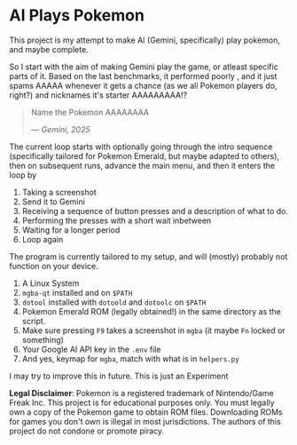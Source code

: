 # AI Plays Pokemon

This project is my attempt to make AI (Gemini, specifically) play pokemon, and maybe complete.

So I start with the aim of making Gemini play the game, or atleast specific parts of it. Based on the last benchmarks, it performed poorly
, and it just spams AAAAA whenever it gets a chance (as we all Pokemon players do, right?) and nicknames it's starter AAAAAAAAA!?

> Name the Pokemon AAAAAAAA
>
> &mdash; _Gemini, 2025_

The current loop starts with optionally going through the intro sequence (specifically tailored for Pokemon Emerald, but maybe adapted to others),
then on subsequent runs, advance the main menu, and then it enters the loop by

1. Taking a screenshot
2. Send it to Gemini
3. Receiving a sequence of button presses and a description of what to do.
4. Performing the presses with a short wait inbetween
5. Waiting for a longer period
6. Loop again

The program is currently tailored to my setup, and will (mostly) probably not function on your device.

1. A Linux System
2. `mgba-qt` installed and on `$PATH`
3. `dotool` installed with `dotoold` and `dotoolc` on `$PATH`
4. Pokemon Emerald ROM (legally obtained!) in the same directory as the script.
5. Make sure pressing `F9` takes a screenshot in `mgba` (it maybe `Fn` locked or something)
6. Your Google AI API key in the `.env` file
7. And yes, keymap for `mgba`, match with what is in `helpers.py`

I may try to improve this in future. This is just an Experiment

**Legal Disclaimer**: Pokemon is a registered trademark of Nintendo/Game Freak Inc. This project is for educational purposes only. You must legally own a copy of the Pokemon game to obtain ROM files. Downloading ROMs for games you don't own is illegal in most jurisdictions. The authors of this project do not condone or promote piracy.

